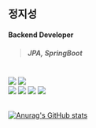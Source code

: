 ## 정지성

#### Backend Developer

> ##### JPA, SpringBoot

<br>

<!-- **email** <jung48182@gmail.com><br> -->
<!-- **blog** <https://zzzzseong.tistory.com/><br> -->
<span>
  <img src = "https://img.shields.io/badge/Spring_Boot-F2F4F9?style=for-the-badge&logo=spring-boot">
  <img src = "https://img.shields.io/badge/Spring_Security-6DB33F?style=for-the-badge&logo=Spring-Security&logoColor=white">
</span>
<br>
<span>
  <img src = "https://img.shields.io/badge/MySQL-005C84?style=for-the-badge&logo=mysql&logoColor=white">
  <img src = "https://img.shields.io/badge/MariaDB-003545?style=for-the-badge&logo=mariadb&logoColor=white">
  <img src = "https://img.shields.io/badge/MongoDB-4EA94B?style=for-the-badge&logo=mongodb&logoColor=white">
  <img src = "https://img.shields.io/badge/redis-%23DD0031.svg?&style=for-the-badge&logo=redis&logoColor=white">
</span>

<br>
<br>

[![Anurag's GitHub stats](https://github-readme-stats-five-rosy-16.vercel.app/api?username=zzzzseong&show_icons=true&theme=dark)](https://github.com/anuraghazra/github-readme-stats)

<!-- <br>
[![Top Langs](https://github-readme-stats-five-rosy-16.vercel.app/api/top-langs/?username=zzzzseong&layout=compact&theme=dark)](https://github.com/anuraghazra/github-readme-stats) -->

<!--
**zzzzseong/zzzzseong** is a ✨ _special_ ✨ repository because its `README.md` (this file) appears on your GitHub profile.

Here are some ideas to get you started:

- 🔭 I’m currently working on ...
- 🌱 I’m currently learning ...
- 👯 I’m looking to collaborate on ...
- 🤔 I’m looking for help with ...
- 💬 Ask me about ...
- 📫 How to reach me: ...
- 😄 Pronouns: ...
- ⚡ Fun fact: ...
-->
